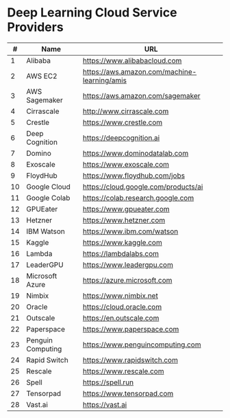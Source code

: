 # Deep Learning Cloud Service Providers

| #  | Name | URL |
| ------------- | ------------- | ------------- |
1	|	Alibaba	|	https://www.alibabacloud.com
2	|	AWS EC2	|	https://aws.amazon.com/machine-learning/amis
3	|	AWS Sagemaker	|	https://aws.amazon.com/sagemaker
4	|	Cirrascale	|	http://www.cirrascale.com
5	|	Crestle	|	https://www.crestle.com
6	|	Deep Cognition 	|	https://deepcognition.ai
7	|	Domino	|	https://www.dominodatalab.com
8	|	Exoscale	|	https://www.exoscale.com
9	|	FloydHub	|	https://www.floydhub.com/jobs
10	|	Google Cloud	|	https://cloud.google.com/products/ai
11	|	Google Colab	|	https://colab.research.google.com
12	|	GPUEater	|	https://www.gpueater.com
13	|	Hetzner 	|	https://www.hetzner.com
14	|	IBM Watson	|	https://www.ibm.com/watson
15	|	Kaggle	|	https://www.kaggle.com
16	|	Lambda	|	https://lambdalabs.com
17	|	LeaderGPU	|	https://www.leadergpu.com
18	|	Microsoft Azure	|	https://azure.microsoft.com
19	|	Nimbix	|	https://www.nimbix.net
20	|	Oracle	|	https://cloud.oracle.com
21	|	Outscale	|	https://en.outscale.com
22	|	Paperspace	|	https://www.paperspace.com
23	|	Penguin Computing	|	https://www.penguincomputing.com
24	|	Rapid Switch	|	https://www.rapidswitch.com
25	|	Rescale	|	https://www.rescale.com
26  |	Spell	|	https://spell.run
27	|	Tensorpad	|	https://www.tensorpad.com
28	|	Vast.ai	|	https://vast.ai

